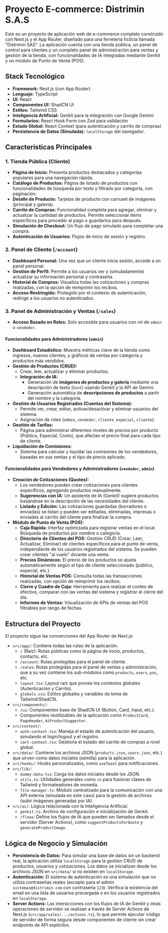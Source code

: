 
# Proyecto E-commerce: Distrimin S.A.S

Este es un proyecto de aplicación web de e-commerce completo construido con Next.js y el App Router, diseñado para una ferretería ficticia llamada "Distrimin SAS". La aplicación cuenta con una tienda pública, un panel de control para clientes y un completo panel de administración para ventas y gestión de la tienda, con funcionalidades de IA integradas mediante Genkit y un módulo de Punto de Venta (POS).

## Stack Tecnológico

- **Framework:** Next.js (con App Router)
- **Lenguaje:** TypeScript
- **UI:** React
- **Componentes UI:** ShadCN UI
- **Estilos:** Tailwind CSS
- **Inteligencia Artificial:** Genkit para la integración con Google Gemini
- **Formularios:** React Hook Form con Zod para validación
- **Estado Global:** React Context (para autenticación y carrito de compras)
- **Persistencia de Datos (Simulada):** `localStorage` del navegador.

## Características Principales

### 1. Tienda Pública (Cliente)

- **Página de Inicio:** Presenta productos destacados y categorías populares para una navegación rápida.
- **Catálogo de Productos:** Página de listado de productos con funcionalidades de búsqueda por texto y filtrado por categoría, con paginación.
- **Detalle de Producto:** Tarjetas de producto con carrusel de imágenes (principal y galería).
- **Carrito de Compras:** Funcionalidad completa para agregar, eliminar y actualizar la cantidad de productos. Permite seleccionar ítems específicos para proceder al pago o guardarlos para después.
- **Simulación de Checkout:** Un flujo de pago simulado para completar una compra.
- **Autenticación de Usuarios:** Flujos de inicio de sesión y registro.

### 2. Panel de Cliente (`/account`)

- **Dashboard Personal:** Una vez que un cliente inicia sesión, accede a un panel personal.
- **Gestión de Perfil:** Permite a los usuarios ver y (simuladamente) actualizar su información personal y contraseña.
- **Historial de Compras:** Visualiza todas las cotizaciones y compras realizadas, con la opción de reimprimir los recibos.
- **Acceso Restringido:** Protegido por el contexto de autenticación, redirige a los usuarios no autenticados.

### 3. Panel de Administración y Ventas (`/sales`)

- **Acceso Basado en Roles:** Solo accesible para usuarios con rol de `admin` o `vendedor`.

#### Funcionalidades para Administradores (`admin`)

- **Dashboard Estadístico:** Muestra métricas clave de la tienda como ingresos, nuevos clientes, y gráficos de ventas por categoría y productos más vendidos.
- **Gestión de Productos (CRUD):**
  - Crear, leer, actualizar y eliminar productos.
  - **Integración de IA:**
    - Generación de **imágenes de productos y galería** mediante una descripción de texto (`hint`) usando Genkit y la API de Gemini.
    - Generación automática de **descripciones de productos** a partir del nombre y la categoría.
- **Gestión de Usuarios Registrados (Cuentas del Sistema):**
  - Permite ver, crear, editar, activar/desactivar y eliminar usuarios del sistema.
  - Asignación de roles (`admin`, `vendedor`, `cliente_especial`, `cliente`).
- **Gestión de Tarifas:**
  - Página para administrar diferentes niveles de precios por producto (Público, Especial, Costo), que afectan el precio final para cada tipo de cliente.
- **Liquidación de Comisiones:**
  - Sistema para calcular y liquidar las comisiones de los vendedores, basadas en sus ventas y el tipo de precio aplicado.

#### Funcionalidades para Vendedores y Administradores (`vendedor`, `admin`)

- **Creación de Cotizaciones (Quotes):**
  - Los vendedores pueden crear cotizaciones para clientes específicos, agregando productos manualmente.
  - **Sugerencias con IA:** Un asistente de IA (Genkit) sugiere productos basándose en la descripción de las necesidades del cliente.
  - **Listado y Edición:** Las cotizaciones guardadas (borradores o enviadas) se listan y pueden ser editadas, eliminadas, impresas o enviadas al carrito del cliente para finalizar la compra.
- **Módulo de Punto de Venta (POS):**
    - **Caja Rápida:** Interfaz optimizada para registrar ventas en el local. Búsqueda de productos por nombre o categoría.
    - **Directorio de Clientes del POS:** Gestión CRUD (Crear, Leer, Actualizar, Eliminar) de clientes específicos para el punto de venta, independiente de los usuarios registrados del sistema. Se pueden crear clientes "al vuelo" durante una venta.
    - **Precios Dinámicos:** El precio de los productos se ajusta automáticamente según el tipo de cliente seleccionado (público, especial, etc.).
    - **Historial de Ventas POS:** Consulta todas las transacciones realizadas, con opción de reimprimir los recibos.
    - **Cierre y Cuadre de Caja:** Herramienta para realizar el conteo de efectivo, comparar con las ventas del sistema y registrar el cierre del día.
    - **Informes de Ventas:** Visualización de KPIs de ventas del POS filtrables por rango de fechas.

## Estructura del Proyecto

El proyecto sigue las convenciones del App Router de Next.js:

-   `src/app/`: Contiene todas las rutas de la aplicación.
    -   `/` (Raíz): Rutas públicas como la página de inicio, productos, contacto, etc.
    -   `/account`: Rutas protegidas para el panel de cliente.
    -   `/sales`: Rutas protegidas para el panel de ventas y administración, que a su vez contiene los sub-módulos como `products`, `users`, `pos`, etc.
    -   `layout.tsx`: Layout raíz que provee los contextos globales (Autenticación y Carrito).
    -   `globals.css`: Estilos globales y variables de tema de Tailwind/ShadCN.
-   `src/components/`:
    -   `/ui`: Componentes base de ShadCN UI (Button, Card, Input, etc.).
    -   Componentes reutilizables de la aplicación como `ProductCard`, `PageHeader`, `AiProductSuggester`.
-   `src/context/`:
    -   `auth-context.tsx`: Maneja el estado de autenticación del usuario, simulando el login/logout y el registro.
    -   `cart-context.tsx`: Gestiona el estado del carrito de compras a nivel global.
-   `src/data/`: Contiene los archivos JSON (`products.json`, `users.json`, etc.) que sirven como datos iniciales (semilla) para la aplicación.
-   `src/hooks/`: Hooks personalizados, como `useToast` para notificaciones.
-   `src/lib/`:
    -   `dummy-data.tsx`: Carga los datos iniciales desde los JSON.
    -   `utils.ts`: Utilidades generales como `cn` para fusionar clases de Tailwind y formateadores de moneda.
    -   `file-manager.ts`: Módulo centralizado para la comunicación con una API externa (simulada en este caso) para la gestión de archivos (subir imágenes generadas por IA).
-   `src/ai/`: Lógica relacionada con la Inteligencia Artificial.
    -   `genkit.ts`: Archivo de configuración e inicialización de Genkit.
    -   `/flows`: Define los flujos de IA que pueden ser llamados desde el servidor (Server Actions), como `suggestProductsForQuote` y `generateProductImage`.

## Lógica de Negocio y Simulación

-   **Persistencia de Datos:** Para simular una base de datos sin un backend real, la aplicación utiliza `localStorage` para la gestión CRUD de productos, usuarios y cotizaciones. Los datos se inicializan desde los archivos JSON en `src/data/` si no existen en `localStorage`.
-   **Autenticación:** El sistema de autenticación es una simulación que no utiliza contraseñas reales (excepto para el admin `sistemas@distrimin.com` con contraseña `123`). Verifica la existencia del email en una lista de usuarios precargada o en los usuarios registrados en `localStorage`.
-   **Server Actions:** Las interacciones con los flujos de IA de Genkit y otras operaciones de servidor se realizan a través de Server Actions de Next.js (`src/app/sales/.../actions.ts`), lo que permite ejecutar código de servidor de forma segura desde componentes de cliente sin crear endpoints de API explícitos.
